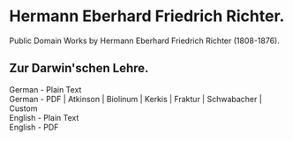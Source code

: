 # Hermann Eberhard Friedrich Richter.

Public Domain Works by Hermann Eberhard Friedrich Richter (1808-1876).

## Zur Darwin'schen Lehre.

German - Plain Text  
German - PDF | Atkinson | Biolinum | Kerkis | Fraktur | Schwabacher | Custom  
English - Plain Text  
English - PDF  
